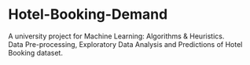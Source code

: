# Hotel-Booking-Demand
A university project for Machine Learning: Algorithms & Heuristics.<br>
Data Pre-processing, Exploratory Data Analysis and Predictions of Hotel Booking dataset.<br>

